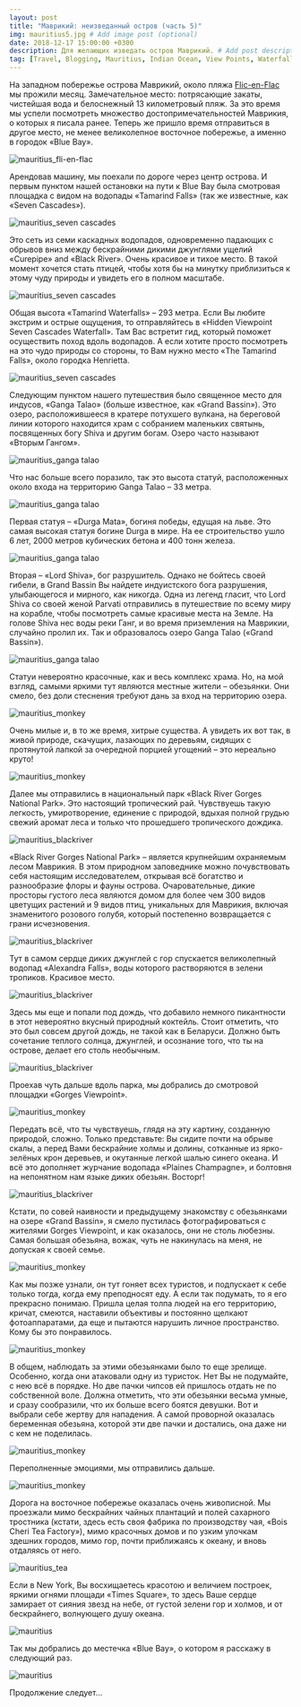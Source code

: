 ```yaml
---
layout: post
title: "Маврикий: неизведанный остров (часть 5)"
img: mauritius5.jpg # Add image post (optional)
date: 2018-12-17 15:00:00 +0300
description: Для желающих изведать остров Маврикий. # Add post description (optional)
tag: [Travel, Blogging, Mauritius, Indian Ocean, View Points, Waterfall, National Park]
---
```

На западном побережье острова Маврикий, около пляжа [Flic-en-Flac](https://christina.kuleshevi.ch/mauritius-uncharted-island-part1/) мы прожили месяц. Замечательное место: потрясающие закаты, чистейшая вода и белоснежный 13 километровый пляж. За это время мы успели посмотреть множество достопримечательностей Маврикия, о которых я писала ранее. Теперь же пришло время отправиться в другое место, не менее великолепное восточное побережье, а именно в городок «Blue Bay».

![mauritius_fli-en-flac](/assets/img/mauritius_flicflac.jpg)

Арендовав машину, мы поехали по дороге через центр острова. И первым пунктом нашей остановки на пути к Blue Bay была смотровая площадка с видом на водопады «Tamarind Falls» (так же известные, как «Seven Cascades»). 

![mauritius_seven cascades](/assets/img/mauritius_sevencascades.jpg)

Это сеть из семи каскадных водопадов, одновременно падающих с обрывов вниз между бескрайними дикими джунглями ущелий «Curepipe» and «Black River». Очень красивое и тихое место. В такой момент хочется стать птицей, чтобы хотя бы на минутку приблизиться к этому чуду природы и увидеть его в полном масштабе. 

![mauritius_seven cascades](/assets/img/mauritius_sevencascades3.jpg)

Общая высота «Tamarind Waterfalls» – 293 метра. Если Вы любите экстрим и острые ощущения, то отправляйтесь в «Hidden Viewpoint Seven Cascades Waterfall». Там Вас встретит гид, который поможет осуществить поход вдоль водопадов. А если хотите просто посмотреть на это чудо природы со стороны, то Вам нужно место «The Tamarind Falls», около городка Henrietta.

![mauritius_seven cascades](/assets/img/mauritius_sevencascades2.jpg)

Следующим пунктом нашего путешествия было священное место для индусов, «Ganga Talao» (больше известное, как «Grand Bassin»). Это озеро, расположившееся в кратере потухшего вулкана, на береговой линии которого находится храм с собранием маленьких святынь, посвященных богу Shiva и другим богам. Озеро часто называют «Вторым Гангом».

![mauritius_ganga talao](/assets/img/mauritius_grandbassin1.jpg)
 
Что нас больше всего поразило, так это высота статуй, расположенных около входа на территорию Ganga Talao – 33 метра.

![mauritius_ganga talao](/assets/img/mauritius_grandbassin4.jpg)
 
Первая статуя – «Durga Mata», богиня победы, едущая на льве. Это самая высокая статуя богине Durga в мире. На ее строительство ушло 6 лет, 2000 метров кубических бетона и 400 тонн железа.

![mauritius_ganga talao](/assets/img/mauritius_grandbassin2.jpg)
 
Вторая – «Lord Shiva», бог разрушитель. Однако не бойтесь своей гибели, в Grand Bassin Вы найдете индуистского бога разрушения, улыбающегося и мирного, как никогда. Одна из легенд гласит, что Lord Shiva со своей женой Parvati отправились в путешествие по всему миру на корабле, чтобы посмотреть самые красивые места на Земле. На голове Shiva нес воды реки Ганг, и во время приземления на Маврикии, случайно пролил их. Так и образовалось озеро Ganga Talao («Grand Bassin»).

![mauritius_ganga talao](/assets/img/mauritius_grandbassin3.jpg)

Статуи невероятно красочные, как и весь комплекс храма. Но, на мой взгляд, самыми яркими тут являются местные жители – обезьянки. Они смело, без доли стеснения требуют дань за вход на территорию озера. 

![mauritius_monkey](/assets/img/mauritius_monkey2.jpg)

Очень милые и, в то же время, хитрые существа. А увидеть их вот так, в живой природе, скачущих, лазающих по деревьям, сидящих с протянутой лапкой за очередной порцией угощений – это нереально круто!

![mauritius_monkey](/assets/img/mauritius_monkey3.jpg)
 
Далее мы отправились в национальный парк «Black River Gorges National Park». Это настоящий тропический рай. Чувствуешь такую легкость, умиротворение, единение с природой, вдыхая полной грудью свежий аромат леса и только что прошедшего тропического дождика. 

![mauritius_blackriver](/assets/img/mauritius_blackriver4.jpg)

«Black River Gorges National Park» – является крупнейшим охраняемым лесом Маврикия. В этом природном заповеднике можно почувствовать себя настоящим исследователем, открывая всё богатство и разнообразие флоры и фауны острова. Очаровательные, дикие просторы густого леса являются домом для более чем 300 видов цветущих растений и 9 видов птиц, уникальных для Маврикия, включая знаменитого розового голубя, который постепенно возвращается с грани исчезновения.

![mauritius_blackriver](/assets/img/mauritius_blackriver.jpg)
 
Тут в самом сердце диких джунглей с гор спускается великолепный водопад «Alexandra Falls», воды которого растворяются в зелени тропиков. Красивое место. 

![mauritius_blackriver](/assets/img/mauritius_blackriver2.jpg)

Здесь мы еще и попали под дождь, что добавило немного пикантности в этот невероятно вкусный природный коктейль. Стоит отметить, что это был совсем другой дождь, не такой как в Беларуси. Должно быть сочетание теплого солнца, джунглей, и осознание того, что ты на острове, делает его столь необычным.

![mauritius_blackriver](/assets/img/mauritius_blackriver3.jpg)
 
Проехав чуть дальше вдоль парка, мы добрались до смотровой площадки «Gorges Viewpoint». 

![mauritius_monkey](/assets/img/mauritius_monkey5.jpg)

Передать всё, что ты чувствуешь, глядя на эту картину, созданную природой, сложно. Только представьте: Вы сидите почти на обрыве скалы, а перед Вами бескрайние холмы и долины, сотканные из ярко-зелёных крон деревьев, и окутанные легкой шалью синего океана. И всё это дополняет журчание водопада «Plaines Champagne», и болтовня на непонятном нам языке диких обезьян. Восторг! 

![mauritius_blackriver](/assets/img/mauritius_blackriver5.jpg)

Кстати, по совей наивности и предыдущему знакомству с обезьянками на озере «Grand Bassin», я смело пустилась фотографироваться с жителями Gorges Viewpoint, и как оказалось, они не столь любезны. Самая большая обезьяна, вожак, чуть не накинулась на меня, не допуская к своей семье. 

![mauritius_monkey](/assets/img/mauritius_monkey6.jpg)

Как мы позже узнали, он тут гоняет всех туристов, и подпускает к себе только тогда, когда ему преподносят еду. А если так подумать, то я его прекрасно понимаю. Пришла целая толпа людей на его территорию, кричат, смеются, наставили объективы и постоянно щелкают фотоаппаратами, да еще и пытаются нарушить личное пространство. Кому бы это понравилось.

![mauritius_monkey](/assets/img/mauritius_monkey4.jpg)
 
В общем, наблюдать за этими обезьянками было то еще зрелище. Особенно, когда они атаковали одну из туристок. Нет Вы не подумайте, с нею всё в порядке. Но две пачки чипсов ей пришлось отдать не по собственной воле. Должна отметить, что эти обезьянки весьма умные, и сразу сообразили, что их больше всего боятся девушки. Вот и выбрали себе жертву для нападения. А самой проворной оказалась беременная обезьяна, которой эти две пачки и достались, она даже ни с кем не поделилась.

![mauritius_monkey](/assets/img/mauritius_monkey7.jpg)
 
Переполненные эмоциями, мы отправились дальше. 

![mauritius_monkey](/assets/img/mauritius_monkey8.jpg)

Дорога на восточное побережье оказалась очень живописной. Мы проезжали мимо бескрайних чайных плантаций и полей сахарного тростника (кстати, здесь есть своя фабрика по производству чая, «Bois Cheri Tea Factory»), мимо красочных домов и по узким улочкам здешних городов, мимо гор, почти приближаясь к океану, и вновь отдаляясь от него.

![mauritius_tea](/assets/img/mauritius_tea.jpg)
 
Если в New York, Вы восхищаетесь красотою и величием построек, яркими огнями площади «Times Square», то здесь Ваше сердце замирает от сияния звезд на небе, от густой зелени гор и холмов, и от бескрайнего, волнующего душу океана. 

![mauritius](/assets/img/mauritius_view6.jpg)

Так мы добрались до местечка «Blue Bay», о котором я расскажу в следующий раз. 

![mauritius](/assets/img/mauritius_bluebay.jpg)

Продолжение следует... 